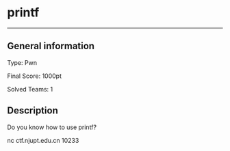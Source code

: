# printf

---------

## General information

Type: Pwn

Final Score: 1000pt

Solved Teams: 1

## Description

Do you know how to use printf?

nc ctf.njupt.edu.cn 10233